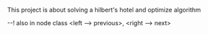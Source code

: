 This project is about solving a hilbert's hotel and optimize algorithm

--! also in node class <left --> previous>, <right --> next>